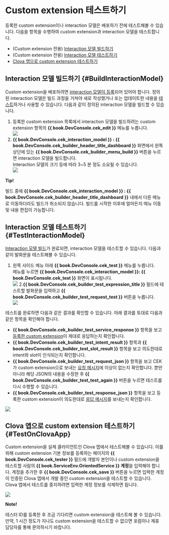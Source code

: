 <!-- Note! This content includes shared parts. Therefore, when you update this, you should beware of synchronization. -->

# Custom extension 테스트하기
등록한 custom extension이나 interaction 모델은 배포하기 전에 테스트해볼 수 있습니다. 다음을 항목을 수행하여 custom extension과 interaction 모델을 테스트합니다.

* (Custom extension 전용) [Interaction 모델 빌드하기](#BuildInteractionModel)
* (Custom extension 전용) [Interaction 모델 테스트하기](#TestInteractionModel)
* [Clova 앱으로 custom extension 테스트하기](#TestOnClovaApp)

## Interaction 모델 빌드하기 {#BuildInteractionModel}

Custom extension을 배포하려면 [interaction 모델이 등록](/DevConsole/Guides/Register_Interaction_Model.md)되어 있어야 합니다. 정의된 interaction 모델은 빌드 과정을 거쳐야 새로 작성했거나 또는 업데이트한 내용을 [테스트](#TestInteractionModel)하거나 사용할 수 있습니다. 다음과 같이 정의된 interaction 모델을 빌드할 수 있습니다.

1. 등록한 custom extension 목록에서 interaction 모델을 빌드하려는 custom extension 항목의 **{{ book.DevConsole.cek_edit }}** 메뉴를 누릅니다.<br />
  ![](/DevConsole/Assets/Images/DevConsole-Interaction_Model_Menu.png)
2. **{{ book.DevConsole.cek_interaction_model }} : {{ book.DevConsole.cek_builder_header_title_dashboard }}** 화면에서 왼쪽 상단에 있는 **{{ book.DevConsole.cek_builder_menu_build }}** 버튼을 누르면 interaction 모델을 빌드합니다.<br />
  Interaction 모델의 크기 등에 따라 3~5 분 정도 소요될 수 있습니다.<br />
  ![](/DevConsole/Assets/Images/DevConsole-Build_Interaction_Model.png)

<div class="tip">
  <p><strong>Tip!</strong></p>
  <p>빌드 중에 <strong>{{ book.DevConsole.cek_interaction_model }} : {{ book.DevConsole.cek_builder_header_title_dashboard }}</strong> 내에서 다른 메뉴로 이동하더라도 빌드가 취소되지 않습니다. 빌드를 시작한 이후에 얼마든지 메뉴 이동 및 내용 편집이 가능합니다.</p>
</div>

## Interaction 모델 테스트하기 {#TestInteractionModel}

[Interaction 모델 빌드](#BuildInteractionModel)가 완료되면, interaction 모델을 테스트할 수 있습니다. 다음과 같이 발화문을 테스트해볼 수 있습니다.

1. 왼쪽 사이드 메뉴 아래 **{{ book.DevConsole.cek_test }}** 메뉴를 누릅니다.<br />
  메뉴를 누르면 **{{ book.DevConsole.cek_interaction_model }}: {{ book.DevConsole.cek_test }}** 화면이 표시됩니다.<br />
  ![](/DevConsole/Assets/Images/DevConsole-Test_Menu.png)
2.**{{ book.DevConsole.cek_builder_test_expression_title }}** 필드에 테스트할 발화문을 입력하고 **{{ book.DevConsole.cek_builder_test_request_test }}** 버튼을 누릅니다.</li>
  ![](/DevConsole/Assets/Images/DevConsole-Test_Utterance_Example.png)

테스트를 완료하면 다음과 같은 결과를 확인할 수 있습니다. 아래 결과를 토대로 다음과 같은 항목을 확인해야 합니다.

* **{{ book.DevConsole.cek_builder_test_service_response }}** 항목을 보고 [등록한 custom extension](/DevConsole/Guides/Register_Custom_Extension.md)이 제대로 응답하는지 확인합니다.
* **{{ book.DevConsole.cek_builder_test_intent_result }}** 항목과 **{{ book.DevConsole.cek_builder_test_slot_result }}** 항목을 보고 의도한대로 intent와 slot이 인식되는지 확인합니다.
* **{{ book.DevConsole.cek_builder_test_request_json }}** 항목을 보고 CEK가 custom extension으로 보내는 [요청 메시지](/Develop/References/Custom_Extension_Message.md#CustomExtRequestMessage)에 이상이 없는지 확인합니다. 뿐만 아니라 해당 JSON의 내용을 수정한 후 **{{ book.DevConsole.cek_builder_test_test_again }}** 버튼을 누르면 테스트를 다시 수행할 수 있습니다.
* **{{ book.DevConsole.cek_builder_test_response_json }}** 항목을 보고 등록한 custom extension이 의도한대로 [응답 메시지](/Develop/References/Custom_Extension_Message.md#CustomExtResponseMessage)를 보내는지 확인합니다.

![](/DevConsole/Assets/Images/DevConsole-Test_Result.png)

<!-- Start of the shared content: TestOnClovaApp -->

## Clova 앱으로 custom extension 테스트하기 {#TestOnClovaApp}

Custom extension을 실제 클라이언트인 Clova 앱에서 테스트해볼 수 있습니다. 이를 위해 custom extension 기본 정보를 등록하는 페이지의 **{{ book.DevConsole.cek_tester }}** 필드에 개발자 본인이나 custom extension을 테스트할 사람의 <strong>{{ book.ServiceEnv.OrientedService }} 계정</strong>을 입력해야 합니다. 계정을 추가한 후 **{{ book.DevConsole.cek_save }}** 버튼을 누르면 입력한 계정이 인증된 Clova 앱에서 개발 중인 custom extension을 테스트할 수 있습니다. Clova 앱에서 테스트를 중지하려면 입력한 계정 정보를 삭제하면 됩니다.

![](/DevConsole/Assets/Images/DevConsole-Add_Tester_ID_For_Custom_Extension.png)

<div class="note">
  <p><strong>Note!</strong></p>
  <p>테스터 ID를 등록한 후 조금 기다리면 custom extension을 테스트해 볼 수 있습니다. 만약, 1 시간 정도가 지나도 custom extension을 테스트할 수 없으면 포럼이나 제휴 담당자를 통해 문의하시기 바랍니다.</p>
</div>

<!-- End of the shared content -->
